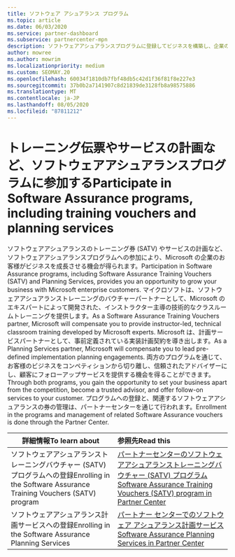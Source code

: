 ```yaml
---
title: ソフトウェア アシュアランス プログラム
ms.topic: article
ms.date: 06/03/2020
ms.service: partner-dashboard
ms.subservice: partnercenter-mpn
description: ソフトウェアアシュアランスプログラムに登録してビジネスを構築し、企業のお客様にトレーニングと計画を提供するための補償を受けることができます。
author: mowree
ms.author: mowrim
ms.localizationpriority: medium
ms.custom: SEOMAY.20
ms.openlocfilehash: 60034f1810db7fbf48db5c42d1f36f81f8e227e3
ms.sourcegitcommit: 37b0b2a7141907c8d21839de3128fb8a98575886
ms.translationtype: MT
ms.contentlocale: ja-JP
ms.lasthandoff: 08/05/2020
ms.locfileid: "87811212"
---
```

# <a name="participate-in-software-assurance-programs-including-training-vouchers-and-planning-services"></a><span data-ttu-id="19ae2-103">トレーニング伝票やサービスの計画など、ソフトウェアアシュアランスプログラムに参加する</span><span class="sxs-lookup"><span data-stu-id="19ae2-103">Participate in Software Assurance programs, including training vouchers and planning services</span></span>

<span data-ttu-id="19ae2-104">ソフトウェアアシュアランスのトレーニング券 (SATV) やサービスの計画など、ソフトウェアアシュアランスプログラムへの参加により、Microsoft の企業のお客様がビジネスを成長させる機会が得られます。</span><span class="sxs-lookup"><span data-stu-id="19ae2-104">Participation in Software Assurance programs, including Software Assurance Training Vouchers (SATV) and Planning Services, provides you an opportunity to grow your business with Microsoft enterprise customers.</span></span> <span data-ttu-id="19ae2-105">マイクロソフトは、ソフトウェアアシュアランストレーニングのバウチャーパートナーとして、Microsoft のエキスパートによって開発された、インストラクター主導の技術的なクラスルームトレーニングを提供します。</span><span class="sxs-lookup"><span data-stu-id="19ae2-105">As a Software Assurance Training Vouchers partner, Microsoft will compensate you to provide instructor-led, technical classroom training developed by Microsoft experts.</span></span> <span data-ttu-id="19ae2-106">Microsoft は、計画サービスパートナーとして、事前定義されている実装計画契約を導き出します。</span><span class="sxs-lookup"><span data-stu-id="19ae2-106">As a Planning Services partner, Microsoft will compensate you to lead pre-defined implementation planning engagements.</span></span> <span data-ttu-id="19ae2-107">両方のプログラムを通じて、お客様のビジネスをコンペティションから切り離し、信頼されたアドバイザーにし、顧客にフォローアップサービスを提供する機会を得ることができます。</span><span class="sxs-lookup"><span data-stu-id="19ae2-107">Through both programs, you gain the opportunity to set your business apart from the competition, become a trusted advisor, and offer follow-on services to your customer.</span></span> <span data-ttu-id="19ae2-108">プログラムへの登録と、関連するソフトウェアアシュアランスの券の管理は、パートナーセンターを通じて行われます。</span><span class="sxs-lookup"><span data-stu-id="19ae2-108">Enrollment in the programs and management of related Software Assurance vouchers is done through the Partner Center.</span></span>

|<span data-ttu-id="19ae2-109">**詳細情報**</span><span class="sxs-lookup"><span data-stu-id="19ae2-109">**To learn about**</span></span>   |<span data-ttu-id="19ae2-110">**参照先**</span><span class="sxs-lookup"><span data-stu-id="19ae2-110">**Read this**</span></span>   |
|--------------------------|:------------------|
|<span data-ttu-id="19ae2-111">ソフトウェアアシュアランストレーニングバウチャー (SATV) プログラムへの登録</span><span class="sxs-lookup"><span data-stu-id="19ae2-111">Enrolling in the Software Assurance Training Vouchers (SATV) program</span></span>|[<span data-ttu-id="19ae2-112">パートナーセンターのソフトウェアアシュアランストレーニングバウチャー (SATV) プログラム</span><span class="sxs-lookup"><span data-stu-id="19ae2-112">Software Assurance Training Vouchers (SATV) program in Partner Center</span></span>](software-assurance-satv.md)|
|<span data-ttu-id="19ae2-113">ソフトウェアアシュアランス計画サービスへの登録</span><span class="sxs-lookup"><span data-stu-id="19ae2-113">Enrolling in the Software Assurance Planning Services</span></span>|[<span data-ttu-id="19ae2-114">パートナー センターでのソフトウェア アシュアランス計画サービス</span><span class="sxs-lookup"><span data-stu-id="19ae2-114">Software Assurance Planning Services in Partner Center</span></span>](software-assurance-dps.md) |